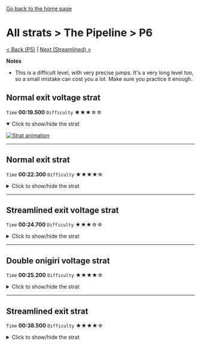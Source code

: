 [Go back to the home page](https://github.com/Doublevil/scbspeedrun)

# All strats > The Pipeline > P6

[< Back (P5)](https://github.com/Doublevil/scbspeedrun/blob/main/levels/all_lvl/P/P5.md) | [Next (Streamlined) >](https://github.com/Doublevil/scbspeedrun/blob/main/levels/all_lvl/P/Streamlined.md)

**Notes**
- This is a difficult level, with very precise jumps. It's a very long level too, so a small mistake can cost you a lot. Make sure you practice it enough.

## Normal exit voltage strat

`Time` **00:19.500** `Difficulty` ★★★☆☆
<details open>
  <summary>Click to show/hide the strat</summary>

  [![Strat animation](https://github.com/Doublevil/scbspeedrun/blob/main/media/levels/P/P6_VoltageStrat.webp)](https://github.com/Doublevil/scbspeedrun/blob/main/media/levels/P/P6_VoltageStrat.mp4?raw=true)
</details>

---
## Normal exit strat

`Time` **00:22.300** `Difficulty` ★★★★☆
<details>
  <summary>Click to show/hide the strat</summary>

  [![Strat animation](https://github.com/Doublevil/scbspeedrun/blob/main/media/levels/P/P6_NormalExitStrat.webp)](https://github.com/Doublevil/scbspeedrun/blob/main/media/levels/P/P6_NormalExitStrat.mp4?raw=true)
</details>

---
## Streamlined exit voltage strat

`Time` **00:24.700** `Difficulty` ★★★☆☆
<details>
  <summary>Click to show/hide the strat</summary>

  [![Strat animation](https://github.com/Doublevil/scbspeedrun/blob/main/media/levels/P/P6_StreamlinedVoltageStrat.webp)](https://github.com/Doublevil/scbspeedrun/blob/main/media/levels/P/P6_StreamlinedVoltageStrat.mp4?raw=true)
</details>

---
## Double onigiri voltage strat

`Time` **00:25.200** `Difficulty` ★★★★☆
<details>
  <summary>Click to show/hide the strat</summary>

  [![Strat animation](https://github.com/Doublevil/scbspeedrun/blob/main/media/levels/P/P6_DoubleOnigiriVoltageStrat.webp)](https://github.com/Doublevil/scbspeedrun/blob/main/media/levels/P/P6_DoubleOnigiriVoltageStrat.mp4?raw=true)
</details>

---
## Streamlined exit strat

`Time` **00:38.500** `Difficulty` ★★★★☆
<details>
  <summary>Click to show/hide the strat</summary>

  [![Strat animation](https://github.com/Doublevil/scbspeedrun/blob/main/media/levels/P/P6_Strat.webp)](https://github.com/Doublevil/scbspeedrun/blob/main/media/levels/P/P6_Strat.mp4?raw=true)

  **Notes**
  - This is one of the longest strats in the guide. Don't miss the end!
  - Obviously, if you don't need the first onigiri, you can save a bit by climbing up earlier.
  - Near the end, after picking up the first onigiri and landing on the platform, we do a coyote jump. It's not a particularly precise one, but if you don't coyote there, you will die, so be careful. If you want to play it safe, you can use the cable cart to grab the left side of the platform instead.
</details>
